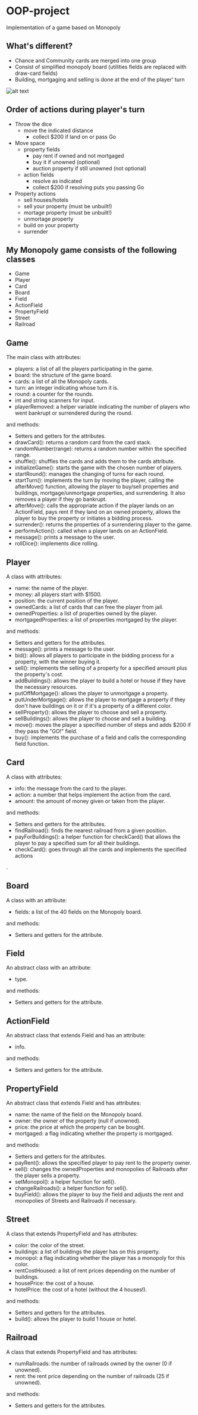 # OOP-project

Implementation of a game based on Monopoly

## What's different?
* Chance and Community cards are merged into one group
* Consist of simplified monopoly board (utilities fields are replaced with draw-card fields)
* Building, mortgaging and selling is done at the end of the player' turn

![alt text](https://github.com/Hammiee/OOP-project/blob/main/myBoard.jpg?raw=true)

## Order of actions during player's turn

* Throw the dice
    * move the indicated distance
        * collect $200 if land on or pass Go
* Move space
    * property fields
        * pay rent if owned and not mortgaged
        * buy it if unowned (optional)
        * auction property if still unowned (not optional)
    * action fields
        * resolve as indicated
        * collect $200 if resolving puts you passing Go
* Property actions
    * sell houses/hotels
    * sell your property (must be unbuilt!)
    * mortage property (must be unbuilt!)
    * unmortage property
    * build on your property
    * surrender

## My Monopoly game consists of the following classes
- Game
- Player
- Card
- Board
- Field
- ActionField
- PropertyField
- Street
- Railroad

Game
--
The main class with attributes:
  - players: a list of all the players participating in the game.
  - board: the structure of the game board.
  - cards: a list of all the Monopoly cards.
  - turn: an integer indicating whose turn it is.
  - round: a counter for the rounds.
  - int and string scanners for input.
  - playerRemoved: a helper variable indicating the number of players who went bankrupt or surrendered during the round.

and methods:
  - Setters and getters for the attributes.
  - drawCard(): returns a random card from the card stack.
  - randomNumber(range): returns a random number within the specified range.
  - shuffle(): shuffles the cards and adds them to the cards attribute.
  - initializeGame(): starts the game with the chosen number of players.
  - startRound(): manages the changing of turns for each round.
  - startTurn(): implements the turn by moving the player, calling the afterMove() function, allowing the player to buy/sell properties and buildings, mortgage/unmortgage properties, and surrendering. It also removes a player if they go bankrupt.
  - afterMove(): calls the appropriate action if the player lands on an ActionField, pays rent if they land on an owned property, allows the player to buy the property or initiates a bidding process.
  - surrender(): returns the properties of a surrendering player to the game.
  - performAction(): called when a player lands on an ActionField.
  - message(): prints a message to the user.
  - rollDice(): implements dice rolling.

Player
--
A class with attributes:
  - name: the name of the player.
  - money: all players start with $1500.
  - position: the current position of the player.
  - ownedCards: a list of cards that can free the player from jail.
  - ownedProperties: a list of properties owned by the player.
  - mortgagedProperties: a list of properties mortgaged by the player.

and methods:
  - Setters and getters for the attributes.
  - message(): prints a message to the user.
  - bid(): allows all players to participate in the bidding process for a property, with the winner buying it.
  - sell(): implements the selling of a property for a specified amount plus the property's cost.
  - addBuildings(): allows the player to build a hotel or house if they have the necessary resources.
  - putOffMortgage(): allows the player to unmortgage a property.
  - putUnderMortgage(): allows the player to mortgage a property if they don't have buildings on it or if it's a property of a different color.
  - sellProperty(): allows the player to choose and sell a property.
  - sellBuildings(): allows the player to choose and sell a building.
  - move(): moves the player a specified number of steps and adds $200 if they pass the "GO!" field.
  - buy(): implements the purchase of a field and calls the corresponding field function.

Card
--
A class with attributes:
  - info: the message from the card to the player.
  - action: a number that helps implement the action from the card.
  - amount: the amount of money given or taken from the player.

and methods:
  - Setters and getters for the attributes.
  - findRailroad(): finds the nearest railroad from a given position.
  - payForBuildings(): a helper function for checkCard() that allows the player to pay a specified sum for all their buildings.
  - checkCard(): goes through all the cards and implements the specified actions

.

Board
--
A class with an attribute:
  - fields: a list of the 40 fields on the Monopoly board.

and methods:
  - Setters and getters for the attribute.

Field
--
An abstract class with an attribute:
  - type.

and methods:
  - Setters and getters for the attribute.

ActionField
--
An abstract class that extends Field and has an attribute:
  - info.

and methods:
  - Setters and getters for the attribute.

PropertyField
--
An abstract class that extends Field and has attributes:
  - name: the name of the field on the Monopoly board.
  - owner: the owner of the property (null if unowned).
  - price: the price at which the property can be bought.
  - mortgaged: a flag indicating whether the property is mortgaged.

and methods:
  - Setters and getters for the attributes.
  - payRent(): allows the specified player to pay rent to the property owner.
  - sell(): changes the ownedProperties and monopolies of Railroads after the player sells a property.
  - setMonopol(): a helper function for sell().
  - changeRailroads(): a helper function for sell().
  - buyField(): allows the player to buy the field and adjusts the rent and monopolies of Streets and Railroads if necessary.

Street
--
A class that extends PropertyField and has attributes:
  - color: the color of the street.
  - buildings: a list of buildings the player has on this property.
  - monopol: a flag indicating whether the player has a monopoly for this color.
  - rentCostHoused: a list of rent prices depending on the number of buildings.
  - housePrice: the cost of a house.
  - hotelPrice: the cost of a hotel (without the 4 houses!).

and methods:
  - Setters and getters for the attributes.
  - build(): allows the player to build 1 house or hotel.

Railroad
--
A class that extends PropertyField and has attributes:
  - numRailroads: the number of railroads owned by the owner (0 if unowned).
  - rent: the rent price depending on the number of railroads (25 if unowned).

and methods:
  - Setters and getters for the attributes.
